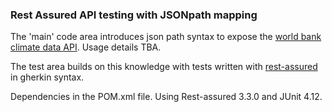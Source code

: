 ### Rest Assured API testing with JSONpath mapping

The 'main' code area introduces json path syntax to expose the [world bank climate data API](https://datahelpdesk.worldbank.org/knowledgebase/articles/902061-climate-data-api). Usage details TBA.

The test area builds on this knowledge with tests written with [rest-assured](http://rest-assured.io/) in gherkin syntax.

Dependencies in the POM.xml file. Using Rest-assured 3.3.0 and JUnit 4.12.
